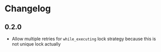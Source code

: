# Changelog

## 0.2.0
* Allow multiple retries for `while_executing` lock strategy because this is not unique lock actually
